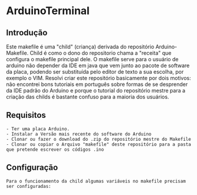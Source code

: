 # ArduinoTerminal

## Introdução

Este makefile é uma "child" (criança) derivada do repositório Arduino-Makefile. Child é como o dono do repositorio chama a "receita"
que configura o makefile principal dele. O makefile serve para o usuário de arduino não depender da IDE em java que vem junto ao pacote
de software da placa, podendo ser substituída pelo editor de texto a sua escolha, por exemplo o VIM.
Resolvi criar este repositório basicamente por dois motivos: não encontrei bons tutoriais em português sobre formas de se desprender da
IDE padrão do Arduino e porque o tutorial do repositório mestre para a criação das childs é bastante confuso para a maioria dos usuários.

## Requisitos
    - Ter uma placa Arduino.
    - Instalar a Versão mais recente do software do Arduino
    - Clonar ou fazer o download do .zip do repositório mestre do Makefile
    - Clonar ou copiar o Arquivo "makefile" deste repositório para a pasta que pretende escrever os códigos .ino

## Configuração
    Para o funcionamento da child algumas variáveis no makefile precisam ser configuradas:
